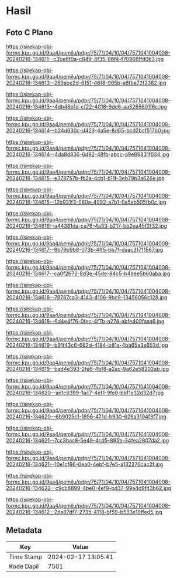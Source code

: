 # Hasil

## Foto C Plano

https://sirekap-obj-formc.kpu.go.id/9aa4/pemilu/pdpr/75/71/04/10/04/7571041004008-20240216-134611--c3be6f0a-c849-4f35-86f4-f70966ffd0b3.jpg

https://sirekap-obj-formc.kpu.go.id/9aa4/pemilu/pdpr/75/71/04/10/04/7571041004008-20240216-134613--259abe2d-6151-46f8-905b-a6fba72f2382.jpg

https://sirekap-obj-formc.kpu.go.id/9aa4/pemilu/pdpr/75/71/04/10/04/7571041004008-20240216-134613--4db48b1d-cf22-4018-9de6-aa3265601f6c.jpg

https://sirekap-obj-formc.kpu.go.id/9aa4/pemilu/pdpr/75/71/04/10/04/7571041004008-20240216-134614--b24d630c-d423-4a5e-8d65-bcd2bcf517b0.jpg

https://sirekap-obj-formc.kpu.go.id/9aa4/pemilu/pdpr/75/71/04/10/04/7571041004008-20240216-134614--4da8d836-6d92-48fb-abcc-a9e89831f034.jpg

https://sirekap-obj-formc.kpu.go.id/9aa4/pemilu/pdpr/75/71/04/10/04/7571041004008-20240216-134615--e379757b-fb2a-4cb1-b11f-3eb79b3a626e.jpg

https://sirekap-obj-formc.kpu.go.id/9aa4/pemilu/pdpr/75/71/04/10/04/7571041004008-20240216-134615--12b931f3-080a-4992-a7b1-0a5ab505fb0c.jpg

https://sirekap-obj-formc.kpu.go.id/9aa4/pemilu/pdpr/75/71/04/10/04/7571041004008-20240216-134616--a44381da-ca76-4a33-b217-bb2ea45f2f32.jpg

https://sirekap-obj-formc.kpu.go.id/9aa4/pemilu/pdpr/75/71/04/10/04/7571041004008-20240216-134617--8b79b9b8-073b-4ff5-bb7f-daac31711587.jpg

https://sirekap-obj-formc.kpu.go.id/9aa4/pemilu/pdpr/75/71/04/10/04/7571041004008-20240216-134617--ca0f2672-8d3e-45de-84c5-b4bee5b60aba.jpg

https://sirekap-obj-formc.kpu.go.id/9aa4/pemilu/pdpr/75/71/04/10/04/7571041004008-20240216-134618--78787ca3-4143-4106-9bc9-13456056c128.jpg

https://sirekap-obj-formc.kpu.go.id/9aa4/pemilu/pdpr/75/71/04/10/04/7571041004008-20240216-134618--6d4e4f76-0fec-4f7b-a274-abfe409faaa6.jpg

https://sirekap-obj-formc.kpu.go.id/9aa4/pemilu/pdpr/75/71/04/10/04/7571041004008-20240216-134619--b91f43c6-662d-4184-b81a-4ba65a3e653d.jpg

https://sirekap-obj-formc.kpu.go.id/9aa4/pemilu/pdpr/75/71/04/10/04/7571041004008-20240216-134619--bad4e393-2fe6-4bf8-a2ac-9a62e58202ab.jpg

https://sirekap-obj-formc.kpu.go.id/9aa4/pemilu/pdpr/75/71/04/10/04/7571041004008-20240216-134620--ae1c6399-1ac7-4ef1-9fe0-bbf1e32d32d7.jpg

https://sirekap-obj-formc.kpu.go.id/9aa4/pemilu/pdpr/75/71/04/10/04/7571041004008-20240216-134620--6b9025c1-1856-471d-b930-626a3104f3f7.jpg

https://sirekap-obj-formc.kpu.go.id/9aa4/pemilu/pdpr/75/71/04/10/04/7571041004008-20240216-134621--7cc3bac8-5e49-4cd5-895b-34fea2807da2.jpg

https://sirekap-obj-formc.kpu.go.id/9aa4/pemilu/pdpr/75/71/04/10/04/7571041004008-20240216-134621--10e1cf66-0ea0-4ebf-b7e5-a132270cac2f.jpg

https://sirekap-obj-formc.kpu.go.id/9aa4/pemilu/pdpr/75/71/04/10/04/7571041004008-20240216-134622--c9cb8899-4be0-4ef9-bd37-99a4d9f43b62.jpg

https://sirekap-obj-formc.kpu.go.id/9aa4/pemilu/pdpr/75/71/04/10/04/7571041004008-20240216-134612--2da87df7-2735-4118-bf59-b533e19ffed5.jpg


## Metadata

| Key        | Value               |
| ---------- | ------------------- |
| Time Stamp | 2024-02-17 13:05:41 |
| Kode Dapil | 7501                |



